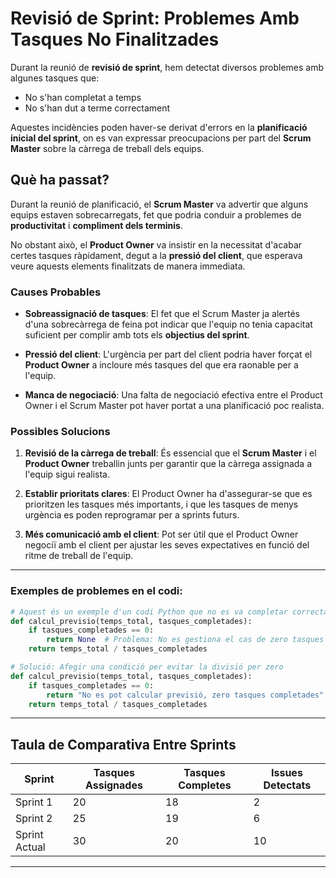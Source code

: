 # Revisió de Sprint: Problemes Amb Tasques No Finalitzades

Durant la reunió de **revisió de sprint**, hem detectat diversos problemes amb algunes tasques que:

- No s'han completat a temps
- No s'han dut a terme correctament

Aquestes incidències poden haver-se derivat d'errors en la **planificació inicial del sprint**, on es van expressar preocupacions per part del **Scrum Master** sobre la càrrega de treball dels equips.

## Què ha passat?

Durant la reunió de planificació, el **Scrum Master** va advertir que alguns equips estaven sobrecarregats, fet que podria conduir a problemes de **productivitat** i **compliment dels terminis**.

No obstant això, el **Product Owner** va insistir en la necessitat d'acabar certes tasques ràpidament, degut a la **pressió del client**, que esperava veure aquests elements finalitzats de manera immediata.

### Causes Probables

- **Sobreassignació de tasques**: El fet que el Scrum Master ja alertés d'una sobrecàrrega de feina pot indicar que l'equip no tenia capacitat suficient per complir amb tots els **objectius del sprint**.
  
- **Pressió del client**: L'urgència per part del client podria haver forçat el **Product Owner** a incloure més tasques del que era raonable per a l'equip.

- **Manca de negociació**: Una falta de negociació efectiva entre el Product Owner i el Scrum Master pot haver portat a una planificació poc realista.

### Possibles Solucions

1. **Revisió de la càrrega de treball**: És essencial que el **Scrum Master** i el **Product Owner** treballin junts per garantir que la càrrega assignada a l'equip sigui realista.

2. **Establir prioritats clares**: El Product Owner ha d'assegurar-se que es prioritzen les tasques més importants, i que les tasques de menys urgència es poden reprogramar per a sprints futurs.

3. **Més comunicació amb el client**: Pot ser útil que el Product Owner negociï amb el client per ajustar les seves expectatives en funció del ritme de treball de l'equip.

---

### Exemples de problemes en el codi:

```python
# Aquest és un exemple d'un codi Python que no es va completar correctament:
def calcul_previsio(temps_total, tasques_completades):
    if tasques_completades == 0:
        return None  # Problema: No es gestiona el cas de zero tasques
    return temps_total / tasques_completades

# Solució: Afegir una condició per evitar la divisió per zero
def calcul_previsio(temps_total, tasques_completades):
    if tasques_completades == 0:
        return "No es pot calcular previsió, zero tasques completades"
    return temps_total / tasques_completades
```

---

## Taula de Comparativa Entre Sprints

| Sprint             | Tasques Assignades | Tasques Completes | Issues Detectats |
|--------------------|--------------------|-------------------|------------------|
| Sprint 1           | 20                 | 18                | 2                |
| Sprint 2           | 25                 | 19                | 6                |
| Sprint Actual      | 30                 | 20                | 10               |

---